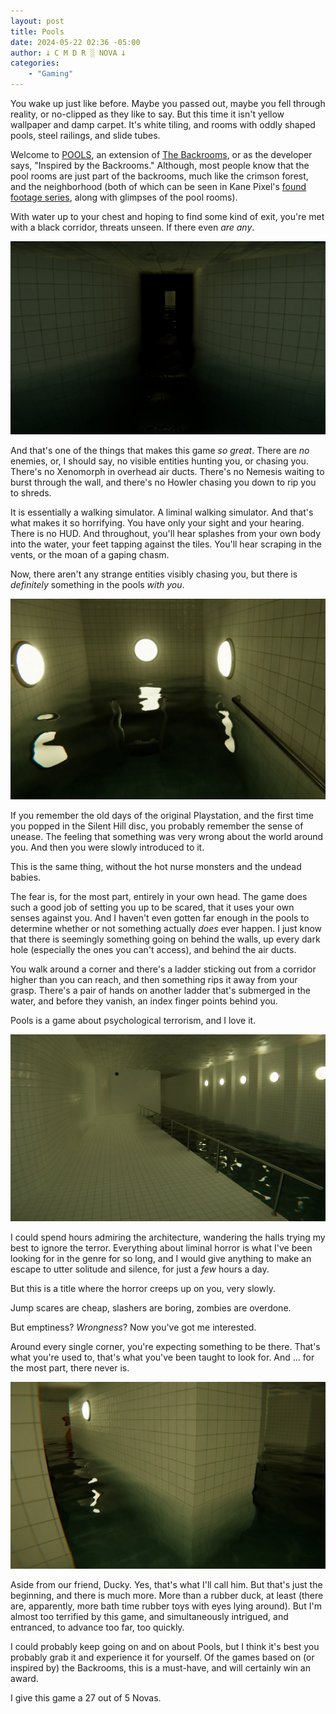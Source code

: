 ```yaml
---
layout: post
title: Pools
date: 2024-05-22 02:36 -05:00
author: 𐕣 C M D R ░ NOVA 𐕣
categories:
    - "Gaming"
---
```


<!-- wp:paragraph -->
<p>You wake up just like before. Maybe you passed out, maybe you fell through reality, or no-clipped as they like to say. But this time it isn't yellow wallpaper and damp carpet. It's white tiling, and rooms with oddly shaped pools, steel railings, and slide tubes.</p>
<!-- /wp:paragraph -->

<!-- wp:paragraph -->
<p>Welcome to <a href="https://store.steampowered.com/app/2663530/POOLS/" target="_blank" rel="noreferrer noopener">POOLS</a>, an extension of <a href="https://cmdr-nova.online/2024/04/13/the-backrooms-fact-or-fiction/" target="_blank" rel="noreferrer noopener">The Backrooms</a>, or as the developer says, "Inspired by the Backrooms." Although, most people know that the pool rooms are just part of the backrooms, much like the crimson forest, and the neighborhood (both of which can be seen in Kane Pixel's <a href="https://www.youtube.com/watch?v=H4dGpz6cnHo&amp;list=PLVAh-MgDVqvDUEq6qDXqORBioE4Yhol_z" target="_blank" rel="noreferrer noopener">found footage series</a>, along with glimpses of the pool rooms).</p>
<!-- /wp:paragraph -->

<!-- wp:paragraph -->
<p>With water up to your chest and hoping to find some kind of exit, you're met with a black corridor, threats unseen. If there even <em>are any</em>.</p>
<!-- /wp:paragraph -->

![A screenshot from the Steam game POOLS, depicting white bathroom-esque walls, and a black corridor.](/img/posts/pools/corridor.png)

<!-- wp:paragraph -->
<p>And that's one of the things that makes this game <em>so great</em>. There are <em>no</em> enemies, or, I should say, no visible entities hunting you, or chasing you. There's no Xenomorph in overhead air ducts. There's no Nemesis waiting to burst through the wall, and there's no Howler chasing you down to rip you to shreds.</p>
<!-- /wp:paragraph -->

<!-- wp:paragraph -->
<p>It is essentially a walking simulator. A liminal walking simulator. And that's what makes it so horrifying. You have only your sight and your hearing. There is no HUD. And throughout, you'll hear splashes from your own body into the water, your feet tapping against the tiles. You'll hear scraping in the vents, or the moan of a gaping chasm.</p>
<!-- /wp:paragraph -->

<!-- wp:paragraph -->
<p>Now, there aren't any strange entities visibly chasing you, but there is <em>definitely</em> something in the pools <em>with you</em>.</p>
<!-- /wp:paragraph -->

![A screenshot from the Steam game POOLS, depicting the first person view of you looking down into the water, and there's a black hole with a ladder popping out. And on the rungs of that ladder, a pair of human hands.](/img/posts/pools/something.png)

<!-- wp:paragraph -->
<p>If you remember the old days of the original Playstation, and the first time you popped in the Silent Hill disc, you probably remember the sense of unease. The feeling that something was very wrong about the world around you. And then you were slowly introduced to it.</p>
<!-- /wp:paragraph -->

<!-- wp:paragraph -->
<p>This is the same thing, without the hot nurse monsters and the undead babies.</p>
<!-- /wp:paragraph -->

<!-- wp:paragraph -->
<p>The fear is, for the most part, entirely in your own head. The game does such a good job of setting you up to be scared, that it uses your own senses against you. And I haven't even gotten far enough in the pools to determine whether or not something actually <em>does</em> ever happen. I just know that there is seemingly something going on behind the walls, up every dark hole (especially the ones you can't access), and behind the air ducts.</p>
<!-- /wp:paragraph -->

<!-- wp:paragraph -->
<p>You walk around a corner and there's a ladder sticking out from a corridor higher than you can reach, and then something rips it away from your grasp. There's a pair of hands on another ladder that's submerged in the water, and before they vanish, an index finger points behind you.</p>
<!-- /wp:paragraph -->

<!-- wp:paragraph -->
<p>Pools is a game about psychological terrorism, and I love it.</p>
<!-- /wp:paragraph -->

![A screenshot from the Steam game POOLS, depicting another white tiled corridor with a metal railing and a water passing through in a narrow pool.](/img/posts/pools/terrorism.png)

<!-- wp:paragraph -->
<p>I could spend hours admiring the architecture, wandering the halls trying my best to ignore the terror. Everything about liminal horror is what I've been looking for in the genre for so long, and I would give anything to make an escape to utter solitude and silence, for just a <em>few</em> hours a day.</p>
<!-- /wp:paragraph -->

<!-- wp:paragraph -->
<p>But this is a title where the horror creeps up on you, very slowly.</p>
<!-- /wp:paragraph -->

<!-- wp:paragraph -->
<p>Jump scares are cheap, slashers are boring, zombies are overdone.</p>
<!-- /wp:paragraph -->

<!-- wp:paragraph -->
<p>But emptiness? <em>Wrongness</em>? Now you've got me interested.</p>
<!-- /wp:paragraph -->

<!-- wp:paragraph -->
<p>Around every single corner, you're expecting something to be there. That's what you're used to, that's what you've been taught to look for. And ... for the most part, there never is.</p>
<!-- /wp:paragraph -->

![A screenshot from the Steam game POOLS, depicting the player in first person wading through water, surrounded by white tiled walls, and around a corner, the profile of a very large rubber duck.](/img/posts/pools/ducky.png)

<!-- wp:paragraph -->
<p>Aside from our friend, Ducky. Yes, that's what I'll call him. But that's just the beginning, and there is much more. More than a rubber duck, at least (there are, apparently, more bath time rubber toys with eyes lying around). But I'm almost too terrified by this game, and simultaneously intrigued, and entranced, to advance too far, too quickly.</p>
<!-- /wp:paragraph -->

<!-- wp:paragraph -->
<p>I could probably keep going on and on about Pools, but I think it's best you probably grab it and experience it for yourself. Of the games based on (or inspired by) the Backrooms, this is a must-have, and will certainly win an award.</p>
<!-- /wp:paragraph -->

<!-- wp:paragraph -->
<p>I give this game a 27 out of 5 Novas.</p>
<!-- /wp:paragraph -->
